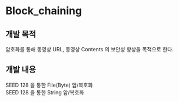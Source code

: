# Block_chaining

## 개발 목적
암호화를 통해 동영상 URL, 동영상 Contents 의 보안성 향상을 목적으로 한다.

## 개발 내용
SEED 128 을 통한 File(Byte) 암/복호화<br>
SEED 128 을 통한 String 암/복호화

